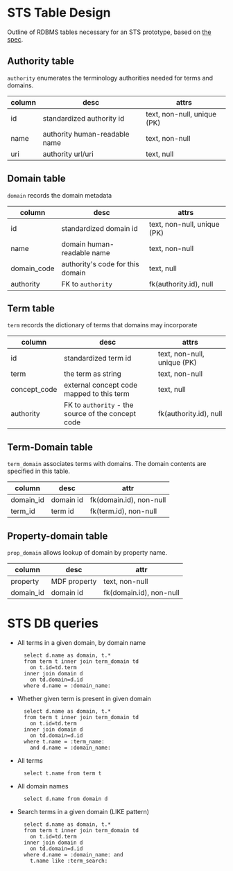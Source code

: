 # STS Table Design

Outline of RDBMS tables necessary for an STS prototype, based on [the spec](../README.md).

## Authority table

`authority` enumerates the terminology authorities needed for terms and domains.

| column | desc | attrs |
| ------ | ---- | ---- |
| id | standardized authority id | text, non-null, unique (PK) |
| name | authority human-readable name | text, non-null |
| uri | authority url/uri | text, null |

## Domain table

`domain` records the domain metadata

| column | desc | attrs |
| ------ | ---- | ---- |
| id | standardized domain id | text, non-null, unique (PK) |
| name | domain human-readable name | text, non-null |
| domain_code | authority's code for this domain | text, null |
| authority | FK to `authority` | fk(authority.id), null |


## Term table

`term` records the dictionary of terms that domains may incorporate

| column | desc | attrs |
| ------ | ---- | ---- |
| id | standardized term id | text, non-null, unique (PK) |
| term | the term as string | text, non-null |
| concept\_code | external concept code mapped to this term | text, null |
| authority | FK to `authority` - the source of the concept code | fk(authority.id), null |

## Term-Domain table

`term_domain` associates terms with domains. The domain contents are specified in this table.

| column | desc | attr |
| ------ | ---- | ---- |
| domain\_id | domain id | fk(domain.id), non-null |
| term\_id | term id | fk(term.id), non-null |

## Property-domain table

`prop_domain` allows lookup of domain by property name.

| column | desc | attr |
| ------ | ---- | ---- |
| property | MDF property | text, non-null | "
| domain_id | domain id | fk(domain.id), non-null |

# STS DB queries

* All terms in a given domain, by domain name

        select d.name as domain, t.*
        from term t inner join term_domain td
          on t.id=td.term
        inner join domain d
          on td.domain=d.id
        where d.name = :domain_name:

* Whether given term is present in given domain

        select d.name as domain, t.*
        from term t inner join term_domain td
          on t.id=td.term
        inner join domain d
          on td.domain=d.id
        where t.name = :term_name:
          and d.name = :domain_name:

* All terms

        select t.name from term t

* All domain names

        select d.name from domain d

* Search terms in a given domain (LIKE pattern)

        select d.name as domain, t.*
        from term t inner join term_domain td
          on t.id=td.term
        inner join domain d
          on td.domain=d.id
        where d.name = :domain_name: and
          t.name like :term_search:

